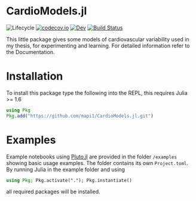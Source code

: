 # CardioModels.jl

![Lifecycle](https://img.shields.io/badge/lifecycle-experimental-orange.svg) 
[![codecov.io](http://codecov.io/github/mapi1/CardioModels.jl/coverage.svg?branch=master)](http://codecov.io/github/mapi1/CardioModels.jl?branch=master)
[![Dev](https://img.shields.io/badge/docs-dev-blue.svg)](https://mapi1.github.io/CardioModels.jl/dev)
[![Build Status](https://github.com/mapi1/CardioModels.jl/workflows/CI_on_Master/badge.svg)](https://github.com/mapi1/CardioModels.jl/actions?workflow=CI_on_Master)

This little package gives some models of cardiovascular variability used in my thesis, for experimenting and learning. For detailed information refer to the Documentation.

# Installation

To install this package type the following into the REPL, this requires Julia >= 1.6 
```julia
using Pkg
Pkg.add("https://github.com/mapi1/CardioModels.jl.git")
```

# Examples

Example notebooks using [Pluto.jl](https://github.com/fonsp/Pluto.jl) are provided in the folder `/examples` showing basic usage examples. The folder contains its own `Project.toml`. By running Julia in the example folder and using

```julia
using Pkg; Pkg.activate("."); Pkg.instantiate()
```

all required packages will be installed.



